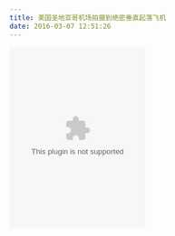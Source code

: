 ```yaml
---
title: 美国圣地亚哥机场拍摄到绝密垂直起落飞机
date: 2016-03-07 12:51:26
---
```


<embed src="http://player.youku.com/player.php/sid/XMTQ5Mjk4MjQyMA==/v.swf" height="320" width="240"/>
